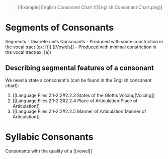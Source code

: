 > [!Example] English Consonant Chart
> ![[English Consonant Chart.png]]

# Segments of Consonants

Segments - Discrete units
Consonants - Produced with some constriction in the vocal tract (ex: [t])
[[Vowels]] - Produced with minimal constriction in the vocal tract(ex: [a])

## Describing segmental features of a consonant
We need a state a consonant's (can be found in the English consonant chart):
1. [[Language Files 2.1-2.2#2.2.3 States of the Glottis Voicing|Voicing]]
2. [[Language Files 2.1-2.2#2.2.4 Place of Articulation|Place of Articulation]]
3. [[Language Files 2.1-2.2#2.2.5 Manner of Articulation|Manner of Articulation]]

# Syllabic Consonants
Consonants with the quality of a [[vowel]]